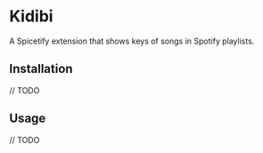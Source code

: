 # Kidibi

A Spicetify extension that shows keys of songs in Spotify playlists.

## Installation

// TODO

## Usage

// TODO
